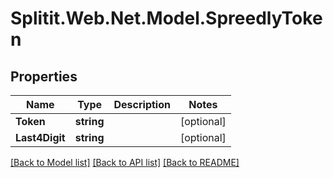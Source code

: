 # Splitit.Web.Net.Model.SpreedlyToken

## Properties

Name | Type | Description | Notes
------------ | ------------- | ------------- | -------------
**Token** | **string** |  | [optional] 
**Last4Digit** | **string** |  | [optional] 

[[Back to Model list]](../README.md#documentation-for-models) [[Back to API list]](../README.md#documentation-for-api-endpoints) [[Back to README]](../README.md)

